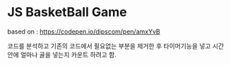# JS BasketBall Game

based on : https://codepen.io/dipscom/pen/amxYvB

코드를 분석하고 기존의 코드에서 필요없는 부분을 제거한 후 타이머기능을 넣고 시간 안에 얼마나 골을 넣는지 카운트 하려고 함.